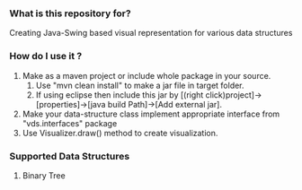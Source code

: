 ### What is this repository for? ###

Creating Java-Swing based visual representation for various data structures

### How do I use it ? ###

1. Make as a maven project or include whole package in your source.
    1. Use "mvn clean install" to make a jar file in target folder.
    1. If using eclipse then include this jar by [(right click)project]->[properties]->[java build Path]->[Add external jar].
1. Make your data-structure class implement appropriate interface from "vds.interfaces" package
1. Use Visualizer.draw() method to create visualization.


### Supported Data Structures ###

1. Binary Tree
